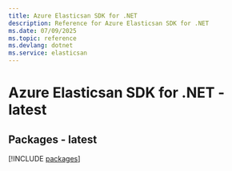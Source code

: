 ```yaml
---
title: Azure Elasticsan SDK for .NET
description: Reference for Azure Elasticsan SDK for .NET
ms.date: 07/09/2025
ms.topic: reference
ms.devlang: dotnet
ms.service: elasticsan
---
```

# Azure Elasticsan SDK for .NET - latest
## Packages - latest
[!INCLUDE [packages](elasticsan-index.md)]